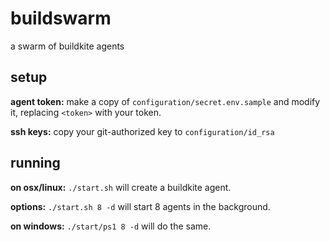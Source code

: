 # buildswarm
a swarm of buildkite agents

## setup
**agent token:** make a copy of `configuration/secret.env.sample` and
modify it, replacing `<token>` with your token.

**ssh keys:** copy your git-authorized key to `configuration/id_rsa`


## running
**on osx/linux:** `./start.sh` will create a buildkite agent.

**options:** `./start.sh 8 -d` will start 8 agents in the background.

**on windows:** `./start/ps1 8 -d` will do the same.
